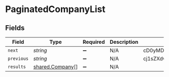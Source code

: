 # PaginatedCompanyList


## Fields

| Field                                                     | Type                                                      | Required                                                  | Description                                               | Example                                                   |
| --------------------------------------------------------- | --------------------------------------------------------- | --------------------------------------------------------- | --------------------------------------------------------- | --------------------------------------------------------- |
| `next`                                                    | *string*                                                  | :heavy_minus_sign:                                        | N/A                                                       | cD0yMDIxLTAxLTA2KzAzJTNBMjQlM0E1My40MzQzMjYlMkIwMCUzQTAw  |
| `previous`                                                | *string*                                                  | :heavy_minus_sign:                                        | N/A                                                       | cj1sZXdwd2VycWVtY29zZnNkc2NzUWxNMEUxTXk0ME16UXpNallsTWtJ  |
| `results`                                                 | [shared.Company](../../../sdk/models/shared/company.md)[] | :heavy_minus_sign:                                        | N/A                                                       |                                                           |